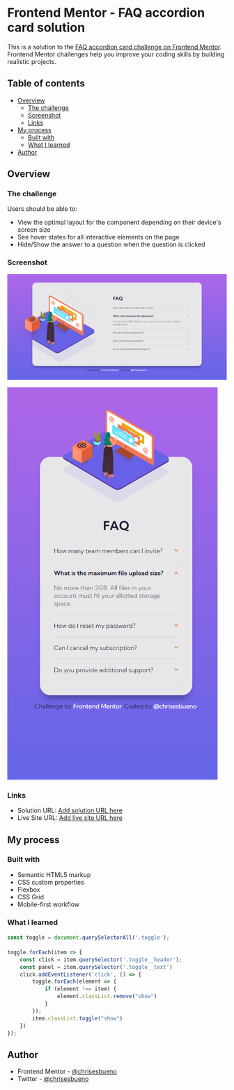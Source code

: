 # Frontend Mentor - FAQ accordion card solution

This is a solution to the [FAQ accordion card challenge on Frontend Mentor](https://www.frontendmentor.io/challenges/faq-accordion-card-XlyjD0Oam). Frontend Mentor challenges help you improve your coding skills by building realistic projects. 

## Table of contents

- [Overview](#overview)
  - [The challenge](#the-challenge)
  - [Screenshot](#screenshot)
  - [Links](#links)
- [My process](#my-process)
  - [Built with](#built-with)
  - [What I learned](#what-i-learned)
- [Author](#author)

## Overview

### The challenge

Users should be able to:

- View the optimal layout for the component depending on their device's screen size
- See hover states for all interactive elements on the page
- Hide/Show the answer to a question when the question is clicked

### Screenshot

![](./FAQDesktop.png)

![](./FAQMobile.png)

### Links

- Solution URL: [Add solution URL here](https://www.frontendmentor.io/solutions/faq-accordion-card-5y2KOoRj63)
- Live Site URL: [Add live site URL here](https://chrisesbueno.github.io/faq-card/)

## My process

### Built with

- Semantic HTML5 markup
- CSS custom properties
- Flexbox
- CSS Grid
- Mobile-first workflow

### What I learned

```js
const toggle = document.querySelectorAll('.toggle');

toggle.forEach(item => {
    const click = item.querySelector('.toggle__header');
    const panel = item.querySelector('.toggle__text')
    click.addEventListener('click', () => {
        toggle.forEach(element => {
            if (element !== item) {
                element.classList.remove("show")
            }
        });          
        item.classList.toggle("show")        
    })
});
```
## Author

- Frontend Mentor - [@chrisesbueno](https://www.frontendmentor.io/profile/chrisesbueno)
- Twitter - [@chrisesbueno](https://www.twitter.com/chrisesbueno)


